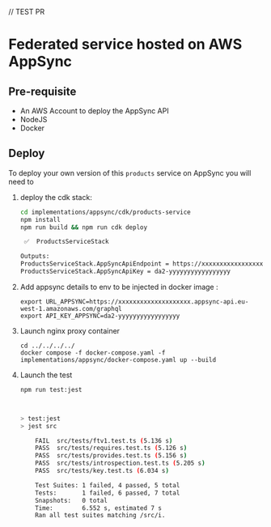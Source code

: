 // TEST PR

# Federated service hosted on AWS AppSync

## Pre-requisite
* An AWS Account to deploy the AppSync API
* NodeJS
* Docker

## Deploy

To deploy your own version of this `products` service on AppSync you will need to 

1. deploy the cdk stack:
    ```sh
    cd implementations/appsync/cdk/products-service
    npm install
    npm run build && npm run cdk deploy

     ✅  ProductsServiceStack

    Outputs:
    ProductsServiceStack.AppSyncApiEndpoint = https://xxxxxxxxxxxxxxxxxxxx.appsync-api.eu-west-1.amazonaws.com/graphql
    ProductsServiceStack.AppSyncApiKey = da2-yyyyyyyyyyyyyyyyy
    ```
1. Add appsync details to env to be injected in docker image :
    ```
    export URL_APPSYNC=https://xxxxxxxxxxxxxxxxxxxx.appsync-api.eu-west-1.amazonaws.com/graphql
    export API_KEY_APPSYNC=da2-yyyyyyyyyyyyyyyyy
    ```
1. Launch nginx proxy container
    ```
    cd ../../../../
    docker compose -f docker-compose.yaml -f implementations/appsync/docker-compose.yaml up --build
    ```
1. Launch the test
    ```sh
    npm run test:jest



    > test:jest
    > jest src

        FAIL  src/tests/ftv1.test.ts (5.136 s)
        PASS  src/tests/requires.test.ts (5.126 s)
        PASS  src/tests/provides.test.ts (5.156 s)
        PASS  src/tests/introspection.test.ts (5.205 s)
        PASS  src/tests/key.test.ts (6.034 s)

        Test Suites: 1 failed, 4 passed, 5 total
        Tests:       1 failed, 6 passed, 7 total
        Snapshots:   0 total
        Time:        6.552 s, estimated 7 s
        Ran all test suites matching /src/i.
    ```
